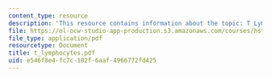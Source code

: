 ```yaml
---
content_type: resource
description: 'This resource contains information about the topic: T Lymphocyte Development.'
file: https://ol-ocw-studio-app-production.s3.amazonaws.com/courses/hst-176-cellular-and-molecular-immunology-fall-2005/e546f8e4fc7c102f6aaf4966772fd425_t_lymphocytes.pdf
file_type: application/pdf
resourcetype: Document
title: t_lymphocytes.pdf
uid: e546f8e4-fc7c-102f-6aaf-4966772fd425
---
```

